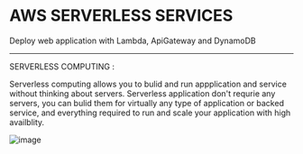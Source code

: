 # AWS SERVERLESS SERVICES

Deploy web application with Lambda, ApiGateway and DynamoDB 

------------------

SERVERLESS COMPUTING :

Serverless computing allows you to bulid and run appplication and service without thinking about servers. Serverless application don't requrie any servers, you can bulid them for virtually any type of application or backed service, and everything required to run and scale your application with high availblity.


![image](https://github.com/RanguRahul/Deploy-Serverless/assets/120587828/bf232eaf-a779-4aa3-a23d-9f6c29bf9449)
